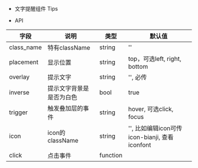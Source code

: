 - 文字提醒组件 Tips

- API

|字段                    |说明                          |类型              |默认值     
|---------------------- |------------------------------|------------------|--------------
| class_name            | 特有className                |string            |''
| placement             | 显示位置                     |string             |top，可选left, right, bottom
| overlay               | 提示文字                     |string             |'', 必传
| inverse               | 提示文字背景是是否为白色       |bool              |true
| trigger               | 触发叠加层的事件              |string            |hover, 可选click, focus
| icon                  | icon的className              |string            |'', 比如编辑icon可传icon-bianji, 查看iconfont
| click                 | 点击事件                     |function          |